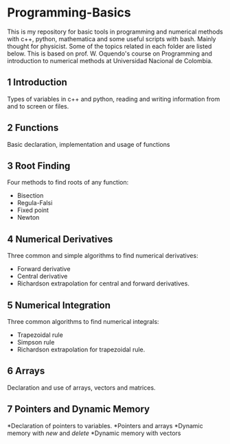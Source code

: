# Programming-Basics

This is my repository for basic tools in programming and numerical methods with c++, python, mathematica and some useful scripts with bash. Mainly thought for physicist.
Some of the topics related in each folder are listed below.
This is based on prof. W. Oquendo's course on Programming and introduction to numerical methods at Universidad Nacional de Colombia.

## 1 Introduction
Types of variables in c++ and python, reading and writing information from and to screen or files.
## 2 Functions
Basic declaration, implementation and usage of functions
## 3 Root Finding
Four methods to find roots of any function:
* Bisection
* Regula-Falsi
* Fixed point
* Newton

## 4 Numerical Derivatives
Three common and simple algorithms to find numerical derivatives:
* Forward derivative
* Central derivative
* Richardson extrapolation for central and forward derivatives.

## 5 Numerical Integration
Three common algorithms to find numerical integrals:
* Trapezoidal rule
* Simpson rule
* Richardson extrapolation for trapezoidal rule.

## 6 Arrays 
Declaration and use of arrays, vectors and matrices.

## 7 Pointers and Dynamic Memory

*Declaration of pointers to variables.
*Pointers and arrays
*Dynamic memory with _new_ and _delete_
*Dynamic memory with vectors 

